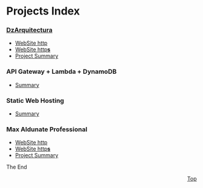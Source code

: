 <a id="top" />

# Projects Index

### [DzArquitectura](dz-arquitectura/reademe.md)
* [WebSite http](http://www.dzarquitectura.com)
* [WebSite http**s**](https://www.dzarquitectura.com)
* [Project Summary](dz-arquitectura/readme.md)

### API Gateway + Lambda + DynamoDB
* [Summary](api-gateway/readme.md)

### Static Web Hosting
* [Summary](static-web-hosting/readme.md)

### Max Aldunate Professional
* [WebSite http](http://www.max.aldunate.pro)
* [WebSite http**s**](https://www.max.aldunate.pro)
* [Project Summary](max-pro/readme.md)

The End

<p align="right"><a href="#top">Top</a></p>